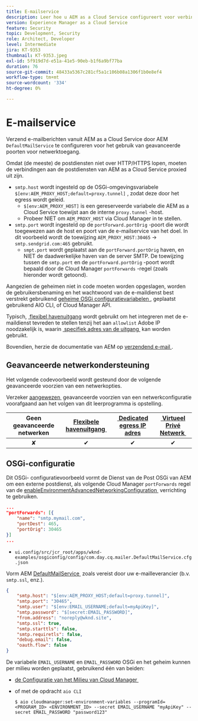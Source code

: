 ```yaml
---
title: E-mailservice
description: Leer hoe u AEM as a Cloud Service configureert voor verbinding met een e-mailservice met behulp van egress-poorten.
version: Experience Manager as a Cloud Service
feature: Security
topic: Development, Security
role: Architect, Developer
level: Intermediate
jira: KT-9353
thumbnail: KT-9353.jpeg
exl-id: 5f919d7d-e51a-41e5-90eb-b1f6a9bf77ba
duration: 76
source-git-commit: 48433a5367c281cf5a1c106b08a1306f1b0e8ef4
workflow-type: tm+mt
source-wordcount: '334'
ht-degree: 0%

---
```


# E-mailservice

Verzend e-mailberichten vanuit AEM as a Cloud Service door AEM `DefaultMailService` te configureren voor het gebruik van geavanceerde poorten voor netwerktoegang.

Omdat (de meeste) de postdiensten niet over HTTP/HTTPS lopen, moeten de verbindingen aan de postdiensten van AEM as a Cloud Service proxied uit zijn.

+ `smtp.host` wordt ingesteld op de OSGi-omgevingsvariabele `$[env:AEM_PROXY_HOST;default=proxy.tunnel]` , zodat deze door het egress wordt geleid.
   + `$[env:AEM_PROXY_HOST]` is een gereserveerde variabele die AEM as a Cloud Service toewijst aan de interne `proxy.tunnel` -host.
   + Probeer NIET om `AEM_PROXY_HOST` via Cloud Manager in te stellen.
+ `smtp.port` wordt ingesteld op de `portForward.portOrig` -poort die wordt toegewezen aan de host en poort van de e-mailservice van het doel. In dit voorbeeld wordt de toewijzing `AEM_PROXY_HOST:30465` → `smtp.sendgrid.com:465` gebruikt.
   + `smpt.port` wordt geplaatst aan de `portForward.portOrig` haven, en NIET de daadwerkelijke haven van de server SMTP. De toewijzing tussen de `smtp.port` en de `portForward.portOrig` -poort wordt bepaald door de Cloud Manager `portForwards` -regel (zoals hieronder wordt getoond).

Aangezien de geheimen niet in code moeten worden opgeslagen, worden de gebruikersbenaming en het wachtwoord van de e-maildienst best verstrekt gebruikend [&#x200B; geheime OSGi configuratievariabelen &#x200B;](https://experienceleague.adobe.com/docs/experience-manager-cloud-service/implementing/deploying/configuring-osgi.html?lang=nl-NL#secret-configuration-values), geplaatst gebruikend AIO CLI, of Cloud Manager API.

Typisch, [&#x200B; flexibel havenuitgang &#x200B;](../flexible-port-egress.md) wordt gebruikt om het integreren met de e-maildienst tevreden te stellen tenzij het aan `allowlist` Adobe IP noodzakelijk is, waarin [&#x200B; specifiek adres van de uitgang &#x200B;](../dedicated-egress-ip-address.md) kan worden gebruikt.

Bovendien, herzie de documentatie van AEM op [&#x200B; verzendend e-mail &#x200B;](https://experienceleague.adobe.com/docs/experience-manager-cloud-service/content/implementing/developing/development-guidelines.html?lang=nl-NL#sending-email).

## Geavanceerde netwerkondersteuning

Het volgende codevoorbeeld wordt gesteund door de volgende geavanceerde voorzien van een netwerkopties.

Verzeker [&#x200B; aangewezen &#x200B;](../advanced-networking.md#advanced-networking) geavanceerde voorzien van een netwerkconfiguratie voorafgaand aan het volgen van dit leerprogramma is opstelling.

| Geen geavanceerde netwerken | [&#x200B; Flexibele havenuitgang &#x200B;](../flexible-port-egress.md) | [&#x200B; Dedicated egress IP adres &#x200B;](../dedicated-egress-ip-address.md) | [&#x200B; Virtueel Privé Netwerk &#x200B;](../vpn.md) |
|:-----:|:-----:|:------:|:---------:|
| ✘ | ✔ | ✔ | ✔ |

## OSGi-configuratie

Dit OSGi- configuratievoorbeeld vormt de Dienst van de Post OSGi van AEM om een externe postdienst, als volgende Cloud Manager `portForwards` regel van de [&#x200B; enableEnvironmentAdvancedNetworkingConfiguration &#x200B;](https://www.adobe.io/experience-cloud/cloud-manager/reference/api/#operation/enableEnvironmentAdvancedNetworkingConfiguration) verrichting te gebruiken.

```json
...
"portForwards": [{
    "name": "smtp.mymail.com",
    "portDest": 465,
    "portOrig": 30465
}]
...
```

+ `ui.config/src/jcr_root/apps/wknd-examples/osgiconfig/config/com.day.cq.mailer.DefaultMailService.cfg.json`

Vorm AEM [&#x200B; DefaultMailService &#x200B;](https://experienceleague.adobe.com/docs/experience-manager-cloud-service/content/implementing/developing/development-guidelines.html?lang=nl-NL#sending-email) zoals vereist door uw e-mailleverancier (b.v. `smtp.ssl`, enz.).

```json
{
    "smtp.host": "$[env:AEM_PROXY_HOST;default=proxy.tunnel]",
    "smtp.port": "30465",
    "smtp.user": "$[env:EMAIL_USERNAME;default=myApiKey]",
    "smtp.password": "$[secret:EMAIL_PASSWORD]",
    "from.address": "noreply@wknd.site",
    "smtp.ssl": true,
    "smtp.starttls": false, 
    "smtp.requiretls": false,
    "debug.email": false,
    "oauth.flow": false
}
```

De variabele `EMAIL_USERNAME` en `EMAIL_PASSWORD` OSGi en het geheim kunnen per milieu worden geplaatst, gebruikend één van beiden:

+ [&#x200B; de Configuratie van het Milieu van Cloud Manager &#x200B;](https://experienceleague.adobe.com/docs/experience-manager-cloud-service/content/implementing/using-cloud-manager/environment-variables.html?lang=nl-NL)
+ of met de opdracht `aio CLI`

  ```shell
  $ aio cloudmanager:set-environment-variables --programId=<PROGRAM_ID> <ENVIRONMENT_ID> --secret EMAIL_USERNAME "myApiKey" --secret EMAIL_PASSWORD "password123"
  ```
